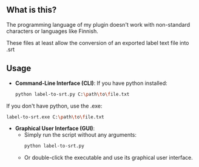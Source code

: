 ## What is this?

The programming language of my plugin doesn't work with non-standard characters or languages like Finnish.

These files at least allow the conversion of an exported label text file into .srt

## Usage

- **Command-Line Interface (CLI)**:
If you have python installed:
  ```bash
  python label-to-srt.py C:\path\to\file.txt
  ```
If you don't have python, use the .exe:
  ```bash
  label-to-srt.exe C:\path\to\file.txt
  ```

- **Graphical User Interface (GUI)**:
  - Simply run the script without any arguments:
    ```bash
    python label-to-srt.py
    ```
  - Or double-click the executable and use its graphical user interface.